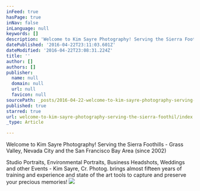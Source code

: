 ```yaml
---
inFeed: true
hasPage: true
inNav: false
inLanguage: null
keywords: []
description: 'Welcome to Kim Sayre Photography! Serving the Sierra Foothills - Grass Valley, Nevada City and the San Francisco Bay Area (since 2002)'
datePublished: '2016-04-22T23:11:03.601Z'
dateModified: '2016-04-22T23:08:31.224Z'
title: ''
author: []
authors: []
publisher:
  name: null
  domain: null
  url: null
  favicon: null
sourcePath: _posts/2016-04-22-welcome-to-kim-sayre-photography-serving-the-sierra-foothil.md
published: true
starred: true
url: welcome-to-kim-sayre-photography-serving-the-sierra-foothil/index.html
_type: Article

---
```

Welcome to Kim Sayre Photography! Serving the Sierra Foothills - Grass Valley, Nevada City and the San Francisco Bay Area (since 2002)

Studio Portraits, Environmental Portraits, Business Headshots, Weddings and other Events - Kim Sayre, Cr. Photog. brings almost fifteen years of training and experience and state of the art tools to capture and preserve your precious memories! ![](https://the-grid-user-content.s3-us-west-2.amazonaws.com/82c419c5-0c71-4592-adfa-fb13a0e1e3ba.jpg)